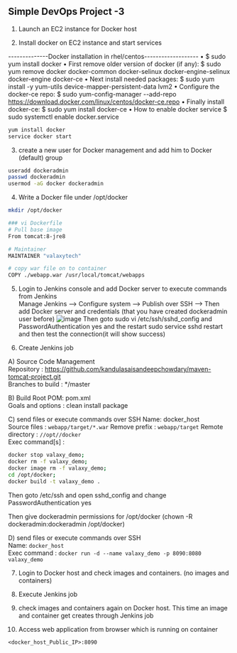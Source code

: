 ## Simple DevOps Project -3 


1. Launch an EC2 instance for Docker host

2. Install docker on EC2 instance and start services 
 
   
--------------Docker installation in rhel/centos-------------------
•	$ sudo yum install docker
•	First remove older version of docker (if any):
$ sudo yum remove docker docker-common docker-selinux docker-engine-selinux docker-engine docker-ce
•	Next install needed packages:
$ sudo yum install -y yum-utils device-mapper-persistent-data lvm2
•	Configure the docker-ce repo:
$ sudo yum-config-manager --add-repo https://download.docker.com/linux/centos/docker-ce.repo
•	Finally install docker-ce:
$ sudo yum install docker-ce
•	How to enable docker service
$ sudo systemctl enable docker.service

  ```sh 
  yum install docker
  service docker start
  ```

3. create a new user for Docker management and add him to Docker (default) group
```sh
useradd dockeradmin
passwd dockeradmin
usermod -aG docker dockeradmin
```

4. Write a Docker file under /opt/docker

```sh
mkdir /opt/docker

### vi Dockerfile
# Pull base image 
From tomcat:8-jre8 

# Maintainer
MAINTAINER "valaxytech" 

# copy war file on to container 
COPY ./webapp.war /usr/local/tomcat/webapps
```

5. Login to Jenkins console and add Docker server to execute commands from Jenkins  
Manage Jenkins --> Configure system -->  Publish over SSH --> Then add Docker server and credentials (that you have created dockeradmin user before)
![image](https://user-images.githubusercontent.com/85633885/160856504-c034b5bd-aac8-4e8c-a416-6f8ad2b8e6b6.png)
Then goto sudo vi /etc/ssh/sshd_config and
PasswordAuthentication yes and the restart sudo service sshd restart and then test the connection(it will show success)



6. Create Jenkins job 

A) Source Code Management  
 Repository : https://github.com/kandulasaisandeepchowdary/maven-tomcat-project.git  
 Branches to build : */master  

B) Build
 Root POM: pom.xml  
 Goals and options : clean install package  
 
C) send files or execute commands over SSH
 Name: docker_host  
 Source files	: `webapp/target/*.war`
 Remove prefix	: `webapp/target`
 Remote directory	: `//opt//docker`  
 Exec command[s]	: 
  ```sh
  docker stop valaxy_demo;
  docker rm -f valaxy_demo;
  docker image rm -f valaxy_demo;
  cd /opt/docker;
  docker build -t valaxy_demo .
  ```
  
  Then goto /etc/ssh and open sshd_config and change PasswordAuthentication yes

  Then give dockeradmin permissions for /opt/docker (chown -R dockeradmin:dockeradmin /opt/docker)
  

D) send files or execute commands over SSH  
  Name: `docker_host`  
  Exec command	: `docker run -d --name valaxy_demo -p 8090:8080 valaxy_demo`  

7. Login to Docker host and check images and containers. (no images and containers)

8. Execute Jenkins job

9. check images and containers again on Docker host. This time an image and container get creates through Jenkins job

10. Access web application from browser which is running on container
```
<docker_host_Public_IP>:8090
```
